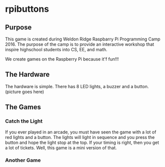 # rpibuttons

## Purpose

This game is created during Weldon Ridge Raspbarry Pi Programming Camp 2016.
The purpose of the camp is to provide an interactive workshop that inspire 
highschool students into CS, EE, and math. 

We create games on the Raspberry Pi because it'f fun!!!


## The Hardware

The hardware is simple. There has 8 LED lights, a buzzer and a button.
(picture goes here)

## The Games

### Catch the Light

If you ever played in an arcade, you must have seen the game with a lot of red lights and a button. The lights will light in sequence and you press the button and hope the light stop at the top. If your timing is right, then you get a lot of tickets. Well, this game is a mini version of that.

### Another Game
  

